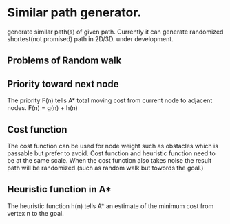 # Similar path generator.
generate similar path(s) of given path. Currently it can generate randomized shortest(not promised) path in 2D/3D. under development.

## Problems of Random walk

## Priority toward next node
The priority F(n) tells A* total moving cost from current node to adjacent nodes.
F(n) = g(n) + h(n)

## Cost function
The cost function can be used for node weight such as obstacles which is passable but prefer to avoid. 
Cost function and heuristic function need to be at the same scale.
When the cost function also takes noise the result path will be randomized.(such as random walk but towords the goal.)

## Heuristic function in A*
The heuristic function h(n) tells A* an estimate of the minimum cost from vertex n to the goal.
